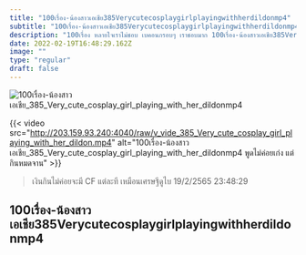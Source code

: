 ```yaml
---
title: "100เรื่อง-น้องสาวเอเชีย385Verycutecosplaygirlplayingwithherdildonmp4"
subtitle: "100เรื่อง-น้องสาวเอเชีย385Verycutecosplaygirlplayingwithherdildonmp4 ถึงผมจะสั้น แต่สันหลังยาวนะค้าบ"
description: "100เรื่อง หลายใจเราไม่ชอบ เบคอนกรอบๆ เราชอบมาก 100เรื่อง-น้องสาวเอเชีย385Verycutecosplaygirlplayingwithherdildonmp4 19/2/2565 23:48:29"
date: 2022-02-19T16:48:29.162Z
image: ""
type: "regular"
draft: false
---
```


![100เรื่อง-น้องสาวเอเชีย_385_Very_cute_cosplay_girl_playing_with_her_dildonmp4](http://203.159.93.240:4040/raw/v_vide_385_Very_cute_cosplay_girl_playing_with_her_dildon.jpg)

{{< video src="http://203.159.93.240:4040/raw/v_vide_385_Very_cute_cosplay_girl_playing_with_her_dildon.mp4" alt="100เรื่อง-น้องสาวเอเชีย_385_Very_cute_cosplay_girl_playing_with_her_dildonmp4 พูดไม่ค่อยเก่ง แต่กินหมดจาน" >}}


> เงินกินไม่ค่อยจะมี CF แต่ละที เหมือนเศรษฐีดูไบ 19/2/2565 23:48:29

## 100เรื่อง-น้องสาวเอเชีย385Verycutecosplaygirlplayingwithherdildonmp4
